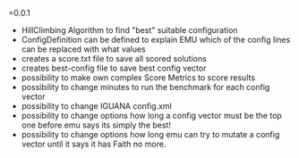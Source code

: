 =0.0.1
+ HillClimbing Algorithm to find "best" suitable configuration
+ ConfigDefinition can be defined to explain EMU which of the config lines can be replaced with what values
+ creates a score.txt file to save all scored solutions
+ creates best-config file to save best config vector
+ possibility to make own complex Score Metrics to score results
+ possibility to change minutes to run the benchmark for each config vector
+ possibility to change IGUANA config.xml
+ possibility to change options how long a config vector must be the top one before emu says its simply the best!
+ possibility to change options how long emu can try to mutate a config vector until it says it has Faith no more.  
